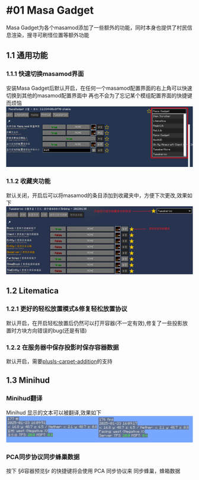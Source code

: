 # #01 Masa Gadget 

Masa Gadget为各个masamod添加了一些额外的功能，同时本身也提供了村民信息渲染，搜寻可刷怪位置等额外功能

## 1.1 通用功能
### 1.1.1 快速切换masamod界面

安装Masa Gadget后默认开启，在任何一个masamod配置界面的右上角可以快速切换到其他的masamod配置界面中
再也不会为了忘记某个模组配置界面的快捷键而烦恼
![](./img/fastSwitch.png)

### 1.1.2 收藏夹功能

默认关闭，开启后可以将masamod的条目添加到收藏夹中，方便下次更改,效果如下
![](img/favorite.png)

## 1.2 Litematica
### 1.2.1 更好的轻松放置模式&修复轻松放置协议

默认开启，在开启轻松放置后仍然可以打开容器(不一定有效),修复了一些投影放置时方块方向错误的bug(还是有错)

### 1.2.2 在服务器中保存投影时保存容器数据

默认开启，需要[plusls-carpet-addition](https://github.com/plusls/plusls-carpet-addition)的支持

## 1.3 Minihud
### Minihud翻译

Minihud 显示的文本可以被翻译,效果如下
![](img/translation.png)

###  PCA同步协议同步蜂巢数据

按下 §6容器预览§r 的快捷键将会使用 PCA 同步协议来 同步蜂巢，蜂箱数据



